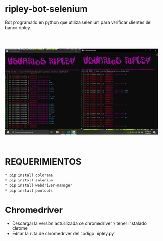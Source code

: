 # ripley-bot-selenium
Bot programado en python que utiliza selenium para verificar clientes del banco ripley.

<br/>
</br>
<p align="center">
<img src="https://github.com/Monkey-hk4/ripley-bot-selenium/blob/main/ripley_bot.png" title="ripley bot">
</p>
<br/>

# REQUERIMIENTOS
```bash
* pip install colorama
* pip install selenium
* pip install webdriver-manager
* pip install pwntools
```
# Chromedriver
- Descargar la versión actualizada de chromedriver y tener instalado chrome
- Editar la ruta de chromedriver del código ´ripley.py' 
